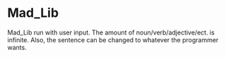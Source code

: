 # Mad_Lib
Mad_Lib run with user input.  The amount of noun/verb/adjective/ect. is infinite.  Also, the sentence can be changed to whatever the programmer wants.
